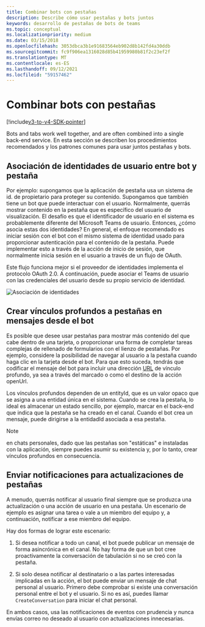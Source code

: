 ```yaml
---
title: Combinar bots con pestañas
description: Describe cómo usar pestañas y bots juntos
keywords: desarrollo de pestañas de bots de teams
ms.topic: conceptual
ms.localizationpriority: medium
ms.date: 03/15/2018
ms.openlocfilehash: 3053dbca3b1e91683564eb902d8b142fd4a30ddb
ms.sourcegitcommit: fc9f906ea1316028d85b41959980b81f2c23ef2f
ms.translationtype: MT
ms.contentlocale: es-ES
ms.lasthandoff: 09/12/2021
ms.locfileid: "59157462"
---
```

# <a name="combine-bots-with-tabs"></a>Combinar bots con pestañas

[!include[v3-to-v4-SDK-pointer](~/includes/v3-to-v4-pointer-bots.md)]

Bots and tabs work well together, and are often combined into a single back-end service. En esta sección se describen los procedimientos recomendados y los patrones comunes para usar juntos pestañas y bots.

## <a name="associating-user-identities-across-bot-and-tab"></a>Asociación de identidades de usuario entre bot y pestaña

Por ejemplo: supongamos que la aplicación de pestaña usa un sistema de id. de propietario para proteger su contenido. Supongamos que también tiene un bot que puede interactuar con el usuario. Normalmente, querrás mostrar contenido en la pestaña que es específico del usuario de visualización. El desafío es que el identificador de usuario en el sistema es probablemente diferente del Microsoft Teams de usuario. Entonces, ¿cómo asocia estas dos identidades?
En general, el enfoque recomendado es iniciar sesión con el bot con el mismo sistema de identidad usado para proporcionar autenticación para el contenido de la pestaña. Puede implementar esto a través de la acción de inicio de sesión, que normalmente inicia sesión en el usuario a través de un flujo de OAuth.

Este flujo funciona mejor si el proveedor de identidades implementa el protocolo OAuth 2.0. A continuación, puede asociar el Teams de usuario con las credenciales del usuario desde su propio servicio de identidad.

   ![Asociación de identidades](~/assets/images/bots/associating_contexts.png)

## <a name="constructing-deep-links-to-tabs-in-messages-from-your-bot"></a>Crear vínculos profundos a pestañas en mensajes desde el bot

Es posible que desee usar pestañas para mostrar más contenido del que cabe dentro de una tarjeta, o proporcionar una forma de completar tareas complejas de rellenado de formularios con el lienzo de pestañas. Por ejemplo, considere la posibilidad de navegar al usuario a la pestaña cuando haga clic en la tarjeta desde el bot. Para que esto suceda, tendrás que codificar el mensaje del bot para incluir una dirección [URL](~/concepts/build-and-test/deep-links.md) de vínculo profundo, ya sea a través del marcado o como el destino de la acción openUrl.

Los vínculos profundos dependen de un entityId, que es un valor opaco que se asigna a una entidad única en el sistema. Cuando se crea la pestaña, lo ideal es almacenar un estado sencillo, por ejemplo, marcar en el back-end que indica que la pestaña se ha creado en el canal. Cuando el bot crea un mensaje, puede dirigirse a la entidadId asociada a esa pestaña.

> [!NOTE]
> en chats personales, dado que las pestañas son "estáticas" e instaladas con la aplicación, siempre puedes asumir su existencia y, por lo tanto, crear vínculos profundos en consecuencia.

## <a name="sending-notifications-for-tab-updates"></a>Enviar notificaciones para actualizaciones de pestañas

A menudo, querrás notificar al usuario final siempre que se produzca una actualización o una acción de usuario en una pestaña. Un escenario de ejemplo es asignar una tarea o vale a un miembro del equipo y, a continuación, notificar a ese miembro del equipo.

Hay dos formas de lograr este escenario:

1. Si desea notificar a todo un canal, el bot puede publicar un mensaje de forma asincrónica en el canal. No hay forma de que un bot cree proactivamente la conversación de tabulación si no se creó con la pestaña.

2. Si solo desea notificar al destinatario o a las partes interesadas implicadas en la acción, el bot puede enviar un mensaje de chat personal al usuario. Primero debe comprobar si existe una conversación personal entre el bot y el usuario. Si no es así, puedes llamar `CreateConversation` para iniciar el chat personal.

En ambos casos, usa las notificaciones de eventos con prudencia y nunca envías correo no deseado al usuario con actualizaciones innecesarias.
